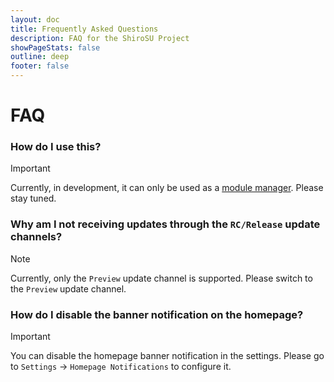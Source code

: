```yaml
---
layout: doc
title: Frequently Asked Questions
description: FAQ for the ShiroSU Project
showPageStats: false
outline: deep
footer: false
---
```

# FAQ

### How do I use this?

> [!IMPORTANT]
> Currently, in development, it can only be used as a [module manager](install). Please stay tuned.

### Why am I not receiving updates through the `RC/Release` update channels?

> [!NOTE]
> Currently, only the `Preview` update channel is supported. Please switch to the `Preview` update channel.

### How do I disable the banner notification on the homepage?

> [!IMPORTANT]
> You can disable the homepage banner notification in the settings. Please go to `Settings` -> `Homepage Notifications` to configure it.